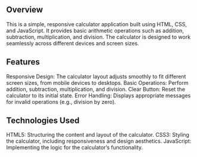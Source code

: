 ## Overview
This is a simple, responsive calculator application built using HTML, CSS, and JavaScript. It provides basic arithmetic operations such as addition, subtraction, multiplication, and division. The calculator is designed to work seamlessly across different devices and screen sizes.

## Features
Responsive Design: The calculator layout adjusts smoothly to fit different screen sizes, from mobile devices to desktops.
Basic Operations: Perform addition, subtraction, multiplication, and division.
Clear Button: Reset the calculator to its initial state.
Error Handling: Displays appropriate messages for invalid operations (e.g., division by zero).
  
## Technologies Used
HTML5: Structuring the content and layout of the calculator.
CSS3: Styling the calculator, including responsiveness and design aesthetics.
JavaScript: Implementing the logic for the calculator’s functionality.
